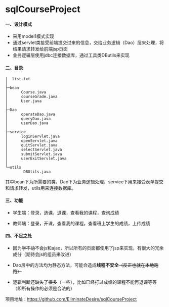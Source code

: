 # sqlCourseProject
#### 一、设计模式

+ 采用model1模式实现
+ 通过servlet类接受前端提交过来的信息，交给业务逻辑（Dao）层来处理，将结果请求转发给前端jsp页面
+ 业务逻辑层使用jdbc连接数据库，通过工具类DButils来实现



#### 二、目录

```
│  list.txt
│  
├─bean
│      Course.java
│      courseGrade.java
│      User.java
│      
├─Dao
│      operateDao.java
│      queryDao.java
│      userDao.java
│      
├─service
│      loginServlet.java
│      openServlet.java
│      quitServlet.java
│      selectServlet.java
│      submitServlet.java
│      userExitServlet.java
│      
└─utils
        DBUtils.java
```

​       其中bean下为所需要的类，Dao下为业务逻辑处理，service下用来接受表单提交和请求转发，utils用来连接数据库。



#### 三、功能

+ 学生端：登录，选课，退课，查看我的课程，查询成绩

+ 教师端：登录，开课，查看我的课程，查看班上学生的成绩，上传成绩



#### 四、不足之处

+ 因为~~学不动~~不会js和ajax，所以所有的页面都使用了jsp来实现，有很大的冗余成分（期待会js的组员来改进）
+ Dao层中的方法均为静态方法，可能会造成**线程不安全**~~（反正也就在本地跑跑）~~

+ 逻辑判断还缺失了~~很多~~（一些），比如已经打过成绩的课程不能再退课等等（即所有操作的必须是合法的）

项目地址 : https://github.com/EliminateDesire/sqlCourseProject

